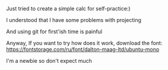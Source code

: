 Just tried to create a simple calc for self-practice:)

I understood that I have some problems with projecting

And using git for first'ish time is painful

Anyway, If you want to try how does it work, download the font: https://fontstorage.com/ru/font/dalton-maag-ltd/ubuntu-mono

I'm a newbie so don't expect much

